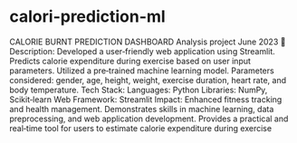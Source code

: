 # calori-prediction-ml


CALORIE BURNT PREDICTION DASHBOARD
Analysis project
June 2023  Description:
Developed a user‑friendly web application using Streamlit. Predicts calorie
expenditure during exercise based on user input parameters. Utilized a
pre‑trained machine learning model. Parameters considered: gender, age,
height, weight, exercise duration, heart rate, and body temperature. Tech
Stack:
Languages: Python Libraries: NumPy, Scikit‑learn Web Framework:
Streamlit Impact:
Enhanced fitness tracking and health management. Demonstrates skills in
machine learning, data preprocessing, and web application development.
Provides a practical and real‑time tool for users to estimate calorie
expenditure during exercise
